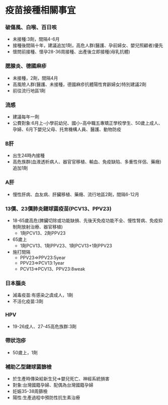 # 疫苗接種相關事宜

### 破傷風、白喉、百日咳

- 未接種:3劑，間隔4-6月
- 接種後間隔十年，建議追加1劑，高危人群(醫護、孕前婦女、嬰兒照顧者)優先
- 懷問前接種、懷孕28-36周接種、出產後立即接種(母乳抗體)

### 腮腺炎、德國麻疹

- 未接種，2劑，間隔4月
- 高風險人群(醫護、未接種，德國麻疹抗體陽性育齡婦女)特別建議2劑
- 前往流行地區1劑

### 流感

- 建議每年一劑
- 公費對象:6月上-小學前幼兒、國小-高中職五專矯正學校學生、50歲上成人、孕婦、6月下嬰兒父母、托育機構人員、醫護、動物防疫

### B肝

- 出生24時內接種
- 高危族群(血液透析病人、器官官移植、輸血、免疫缺陷、多重性伴侶、藥癮)追加1劑

### A肝

- 慢性肝病、血友病、肝臟移植、藥癮、流行地區2劑，間隔6-12月

### 13價、23價肺炎鏈球菌疫苗(PCV13、PPV23)

- 18-65歲高危(脾臟切除或功能缺損、先後天免疫功能不全、慢性腎病、免疫抑制劑放射治療、器官移植)
    - 1劑PCV13、2劑PPV23
- 65歲上
    - 1劑PCV13、1劑PPV23、1劑PCV13+1劑PPV23
- 施打間隔
    - PPV23⇒PPV23:5year
    - PPV23⇒PCV13:1year
    - PCV13⇒PCV13、PPV23:8weak

### 日本腦炎

- 減毒疫苗:有感染之虞成人，1劑
- 不活化疫苗:3劑

### HPV

- 19-26成人、27-45高危族群:3劑

### 帶狀泡疹

- 50歲上，1劑

### 補助乙型鏈球菌篩檢

- 於生產時傳染給新生兒⇒嬰兒死亡、神經系統損害
- 對象:台灣國籍孕婦、配偶為台灣國籍孕婦
- 妊娠35-38周篩檢
- 陽性:生產過程中預防性抗生素治療